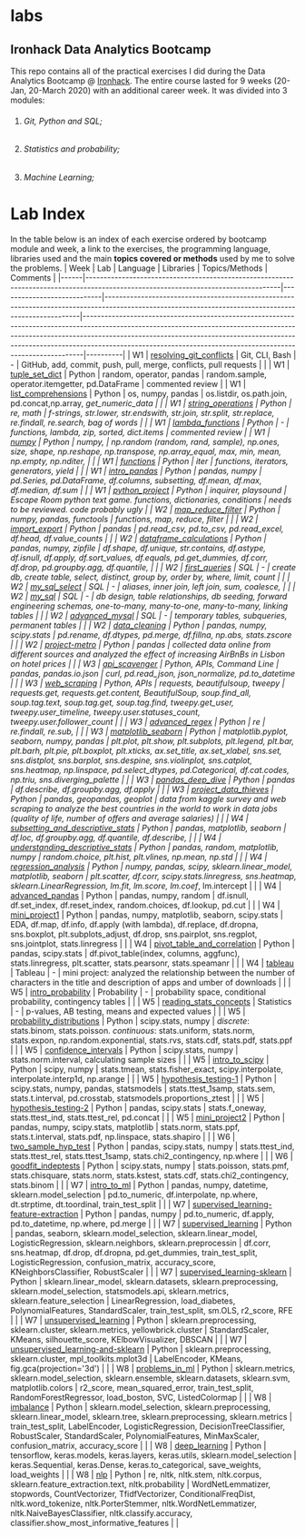 # labs

## Ironhack Data Analytics Bootcamp

This repo contains all of the practical exercises I did during the Data Analytics Bootcamp @ [Ironhack](https://www.ironhack.com/en). The entire course lasted for 9 weeks (20-Jan, 20-March 2020) with an additional career week. It was divided into 3 modules:

1. ###### Git, Python and SQL;

2. ###### Statistics and probability;

3. ###### Machine Learning;



# Lab Index

In the table below is an index of each exercise ordered by bootcamp module and week, a link to the exercises, the programming language, libraries used and the main **topics covered or methods** used by me to solve the problems.
| Week | Lab | Language | Libraries | Topics/Methods | Comments |
|------|-----------------------------------------------------------------------------------------------------------------------------------|----------------------------|-----------------------------------------------------------------------------------------------------------------------------------------------------|------------------------------------------------------------------------------------------------------------------------------------------------------------------------------------------------------------------------------------------------------------------------------------------------------------------------|----------|
| W1 | [resolving_git_conflicts](https://github.com/cleanspin/labs/tree/master/W1/resolving_git_conflicts) | Git, CLI, Bash | - | GitHub, add, commit, push, pull, merge, conflicts, pull requests |  |
| W1 | [tuple_set_dict](https://github.com/cleanspin/labs/tree/master/W1/tuple_set_dict) | Python | random, operator, pandas | random.sample, operator.itemgetter, pd.DataFrame | commented review |
| W1 | [list_comprehensions](https://github.com/cleanspin/labs/tree/master/W1/list_comprehension) | Python | os, numpy, pandas | os.listdir, os.path.join, pd.concat,np.array, _get_numeric_data |  |
| W1 | [string_operations](https://github.com/cleanspin/labs/tree/master/W1/string_operations) | Python | re, math | f-strings, str.lower, str.endswith, str.join, str.split, str.replace, re.findall, re.search, bag of words |  |
| W1 | [lambda_functions](https://github.com/cleanspin/labs/tree/master/W1/lambda_functions) | Python | - | functions, lambda, zip, sorted, dict.items | commented review |
| W1 | [numpy](https://github.com/cleanspin/labs/tree/master/W1/numpy) | Python | numpy, | np.random (random, rand, sample), np.ones, size, shape, np.reshape, np.transpose, np.array_equal, max, min, mean, np.empty, np.nditer, |  |
| W1 | [functions](https://github.com/cleanspin/labs/tree/master/W1/functions) | Python | iter | functions, iterators, generators, yield |  |
| W1 | [intro_pandas](https://github.com/cleanspin/labs/tree/master/W1/intro_pandas) | Python | pandas, numpy | pd.Series, pd.DataFrame, df.columns, subsetting, df.mean, df.max, df.median, df.sum |  |
| W1 | [python_project](https://github.com/cleanspin/labs/tree/master/W1/python_project) | Python | inquirer, playsound | Escape Room python text game. functions, dictionaries, conditions | needs to be reviewed. code probably ugly |
| W2 | [map_reduce_filter](https://github.com/cleanspin/labs/tree/master/W2/map_reduce_filter) | Python | numpy, pandas, functools | functions, map, reduce, filter |  |
| W2 | [import_export](https://github.com/cleanspin/labs/tree/master/W2/import_export) | Python | pandas | pd.read_csv, pd.to_csv, pd.read_excel, df.head, df.value_counts |  |
| W2 | [dataframe_calculations](https://github.com/cleanspin/labs/tree/master/W2/dataframe_calculations) | Python | pandas, numpy, zipfile | df.shape, df.unique, str.contains, df.astype, df.isnull, df.apply, df.sort_values, df.equals, pd.get_dummies, df.corr, df.drop, pd.groupby.agg, df.quantile, |  |
| W2 | [first_queries](https://github.com/cleanspin/labs/tree/master/W2/mysql_first_queries) | SQL | - | create db, create table, select, distinct, group by, order by, where, limit, count |  |
| W2 | [my_sql_select](https://github.com/cleanspin/labs/tree/master/W2/mysql_select) | SQL | - | aliases, inner join, left join, sum, coalesce, |  |
| W2 | [my_sql](https://github.com/cleanspin/labs/tree/master/W2/mysql) | SQL | - | db design, table relationships, db seeding, forward engineering schemas, one-to-many, many-to-one, many-to-many, linking tables |  |
| W2 | [advanced_mysql](https://github.com/cleanspin/labs/tree/master/W2/advanced_mysql) | SQL | - | temporary tables, subqueries, permanent tables |  |
| W2 | [data_cleaning](https://github.com/cleanspin/labs/tree/master/W2/data_cleaning) | Python | pandas, numpy, scipy.stats | pd.rename, df.dtypes, pd.merge, df.fillna, np.abs, stats.zscore |  |
| W2 | [project-metro](https://github.com/cleanspin/labs/tree/master/W2/project_metro) | Python | pandas | collected data online from different sources and analyzed the effect of increasing AirBnBs in Lisbon on hotel prices |  |
| W3 | [api_scavenger](https://github.com/cleanspin/labs/tree/master/W3/api_scavenger) | Python, APIs, Command Line | pandas, pandas.io.json | curl, pd.read_json, json_normalize, pd.to_datetime |  |
| W3 | [web_scraping](https://github.com/cleanspin/labs/tree/master/W3/web_scraping) | Python, APIs | requests, beautifulsoup, tweepy | requests.get, requests.get.content, BeautifulSoup, soup.find_all, soup.tag.text, soup.tag.get, soup.tag.find, tweepy.get_user, tweepy.user_timeline, tweepy.user.statuses_count, tweepy.user.follower_count |  |
| W3 | [advanced_regex](https://github.com/cleanspin/labs/tree/master/W3/advanced_regex) | Python | re | re.findall, re.sub, |  |
| W3 | [matplotlib_seaborn](https://github.com/cleanspin/labs/tree/master/W3/matplotlib_seaborn) | Python | matplotlib.pyplot, seaborn, numpy, pandas | plt.plot, plt.show, plt.subplots, plt.legend, plt.bar, plt.barh, plt.pie, plt.boxplot, plt.xticks, ax.set_title, ax.set_xlabel, sns.set, sns.distplot, sns.barplot, sns.despine, sns.violinplot, sns.catplot, sns.heatmap, np.linspace, pd.select_dtypes, pd.Categorical, df.cat.codes, np.triu, sns.diverging_palette |  |
| W3 | [pandas_deep_dive](https://github.com/cleanspin/labs/tree/master/W3/pandas_deep_dive) | Python | pandas | df.describe, df.groupby.agg, df.apply |  |
| W3 | [project_data_thieves](https://github.com/cleanspin/labs/tree/master/W3/project_data_thieves) | Python | pandas, geopandas, geoplot | data from kaggle survey and web scraping to analyze the best countries in the world to work in data jobs (quality of life, number of offers and average salaries) |  |
| W4 | [subsetting_and_descriptive_stats](https://github.com/cleanspin/labs/tree/master/W4/subsetting_and_descriptive_stats) | Python | pandas, matplotlib, seaborn | df.loc, df.groupby.agg, df.quantile, df.describe, |  |
| W4 | [understanding_descriptive_stats](https://github.com/cleanspin/labs/tree/master/W4/understanding_descriptive_stats) | Python | pandas, random, matplotlib, numpy | random.choice, plt.hist, plt.vlines, np.mean, np.std |  |
| W4 | [regression_analysis](https://github.com/cleanspin/labs/tree/master/W4/regression_analysis) | Python | numpy, pandas, scipy, sklearn.linear_model, matplotlib, seaborn | plt.scatter, df.corr, scipy.stats.linregress, sns.heatmap, sklearn.LinearRegression, lm.fit, lm.score, lm.coef_, lm.intercept |  |
| W4 | [advanced_pandas](https://github.com/cleanspin/labs/tree/master/W4/advanced_pandas) | Python | pandas, numpy, random | df.isnull, df.set_index, df.reset_index, random.choices, df.lookup, pd.cut |  |
| W4 | [mini_project1](https://github.com/cleanspin/labs/tree/master/W4/mini_project1) | Python | pandas, numpy, matplotlib, seaborn, scipy.stats | EDA, df.map, df.info, df.apply (with lambda), df.replace, df.dropna, sns.boxplot, plt.subplots_adjust, df.drop, sns.pairplot, sns.regplot, sns.jointplot, stats.linregress |  |
| W4 | [pivot_table_and_correlation](https://github.com/cleanspin/labs/tree/master/W4/pivot_table_and_correlation) | Python | pandas, scipy.stats | df.pivot_table(index, columns, aggfunc), stats.linregress, plt.scatter, stats.pearsonr, stats.speamanr |  |
| W4 | [tableau](https://github.com/cleanspin/labs/tree/master/W4/tableau) | Tableau | - | mini project: analyzed the relationship between the number of characters in the title and description of apps and umber of downloads |  |
| W5 | [intro_probability](https://github.com/cleanspin/labs/tree/master/W5/intro_prob) | Probability | - | probability space, conditional probability, contingency tables |  |
| W5 | [reading_stats_concepts](https://github.com/cleanspin/labs/tree/master/W5/reading_stats_concepts) | Statistics | - | p-values, AB testing, means and expected values |  |
| W5 | [probability_distributions](https://github.com/cleanspin/labs/tree/master/W5/probability_distributions) | Python | scipy.stats, numpy | *discrete*: stats.binom, stats.poisson. *continuous*: stats.uniform, stats.norm, stats.expon, np.random.exponential, stats.rvs, stats.cdf, stats.pdf, stats.ppf |  |
| W5 | [confidence_intervals](https://github.com/cleanspin/labs/tree/master/W5/confidence_intervals) | Python | scipy.stats, numpy | stats.norm.interval, calculating sample sizes |  |
| W5 | [intro_to_scipy](https://github.com/cleanspin/labs/tree/master/W5/intro_to_scipy) | Python | scipy, numpy | stats.tmean, stats.fisher_exact, scipy.interpolate, interpolate.interp1d, np.arange |  |
| W5 | [hypothesis_testing-1](https://github.com/cleanspin/labs/tree/master/W5/hypothesis_testing_1) | Python | scipy.stats, numpy, pandas, statsmodels | stats.ttest_1samp, stats.sem, stats.t.interval, pd.crosstab, statsmodels.proportions_ztest |  |
| W5 | [hypothesis_testing-2](https://github.com/cleanspin/labs/tree/master/W5/hypothesis_testing-2) | Python | pandas, scipy.stats | stats.f_oneway, stats.ttest_ind, stats.ttest_rel, pd.concat |  |
| W5 | [mini_project2](https://github.com/cleanspin/labs/tree/master/W5/mini_project2) | Python | pandas, numpy, scipy.stats, matplotlib | stats.norm, stats.ppf, stats.t.interval, stats.pdf, np.linspace, stats.shapiro |  |
| W6 | [two_sample_hyp_test](https://github.com/cleanspin/labs/tree/master/W6/two_sample_hyp_test) | Python | pandas, scipy.stats, numpy | stats.ttest_ind, stats.ttest_rel, stats.ttest_1samp, stats.chi2_contingency, np.where |  |
| W6 | [goodfit_indeptests](https://github.com/cleanspin/labs/tree/master/W6/goodfit_indeptests) | Python | scipy.stats, numpy | stats.poisson, stats.pmf, stats.chisquare, stats.norm, stats.kstest, stats.cdf, stats.chi2_contingency, stats.binom |  |
| W7 | [intro_to_ml](https://github.com/cleanspin/labs/tree/master/W7/intro_to_ml) | Python | pandas, numpy, datetime, sklearn.model_selection | pd.to_numeric, df.interpolate, np.where, dt.strptime, dt.toordinal, train_test_split |  |
| W7 | [supervised_learning-feature-extraction](https://github.com/cleanspin/labs/tree/master/W7/supervised_learning_feature_extraction) | Python | pandas, numpy | pd.to_numeric, df.apply, pd.to_datetime, np.where, pd.merge |  |
| W7 | [supervised_learning](https://github.com/cleanspin/labs/tree/master/W7/supervised_learning) | Python | pandas, seaborn, sklearn.model_selection, sklearn.linear_model, LogisticRegression, sklearn.neighbors, sklearn.preprocessin | df.corr, sns.heatmap, df.drop, df.dropna, pd.get_dummies, train_test_split, LogisticRegression, confusion_matrix, accuracy_score, KNeighborsClassifier, RobustScaler |  |
| W7 | [supervised_learning-sklearn](https://github.com/cleanspin/labs/tree/master/W7/supervised_learning_sklearn) | Python | sklearn.linear_model, sklearn.datasets, sklearn.preprocessing, sklearn.model_selection, statsmodels.api, sklearn.metrics, sklearn.feature_selection | LinearRegression, load_diabetes, PolynomialFeatures, StandardScaler, train_test_split, sm.OLS, r2_score, RFE |  |
| W7 | [unsupervised_learning](https://github.com/cleanspin/labs/tree/master/W7/unsupervised_learning) | Python | sklearn.preprocessing, sklearn.cluster, sklearn.metrics, yellowbrick.cluster | StandardScaler, KMeans, silhouette_score, KElbowVisualizer, DBSCAN |  |
| W7 | [unsupervised_learning-and-sklearn](https://github.com/cleanspin/labs/tree/master/W7/unsupervised_learning_and_sklearn) | Python | sklearn.preprocessing, sklearn.cluster, mpl_toolkits.mplot3d | LabelEncoder, KMeans, fig.gca(projection='3d') |  |
| W8 | [problems_in_ml](https://github.com/cleanspin/labs/tree/master/W8/problems_in_ml) | Python | sklearn.metrics, sklearn.model_selection, sklearn.ensemble, sklearn.datasets, sklearn.svm, matplotlib.colors | r2_score, mean_squared_error, train_test_split, RandomForestRegressor, load_boston, SVC, ListedColormap |  |
| W8 | [imbalance](https://github.com/cleanspin/labs/tree/master/W8/imbalance) | Python | sklearn.model_selection, sklearn.preprocessing, sklearn.linear_model, sklearn.tree, sklearn.preprocessing, sklearn.metrics | train_test_split, LabelEncoder, LogisticRegression, DecisionTreeClassifier, RobustScaler, StandardScaler, PolynomialFeatures, MinMaxScaler, confusion_matrix, accuracy_score |  |
| W8 | [deep_learning](https://github.com/cleanspin/labs/tree/master/W8/deep_learning) | Python | tensorflow, keras.models, keras.layers, keras.utils, sklearn.model_selection | keras.Sequential, keras.Dense, keras.to_categorical, save_weights, load_weights |  |
| W8 | [nlp](https://github.com/cleanspin/labs/tree/master/W8/nlp) | Python | re, nltk, nltk.stem, nltk.corpus, sklearn.feature_extraction.text, nltk.probability | WordNetLemmatizer, stopwords, CountVectorizer, TfidfVectorizer, ConditionalFreqDist, nltk.word_tokenize, nltk.PorterStemmer, nltk.WordNetLemmatizer, nltk.NaiveBayesClassifier, nltk.classify.accuracy, classifier.show_most_informative_features |  |
